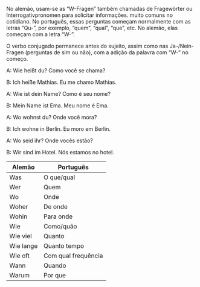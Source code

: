 No alemão, usam-se as “W-Fragen” também chamadas de Fragewörter ou Interrogativpronomen para solicitar informações. muito comuns no cotidiano. No português, essas perguntas começam normalmente com as letras “Qu-”, por exemplo, “quem”, “qual”, “que”, etc. No alemão, elas começam com a letra “W-”.

O verbo conjugado permanece antes do sujeito, assim como
nas Ja-/Nein-Fragen (perguntas de sim ou não), com a adição da
palavra com “W-” no começo.

A: Wie heißt du?
Como você se chama?

B: Ich heiße Mathias.
Eu me chamo Mathias.

A: Wie ist dein Name?
Como é seu nome?

B: Mein Name ist Ema.
Meu nome é Ema.

A: Wo wohnst du?
Onde você mora?

B: Ich wohne in Berlin.
Eu moro em Berlin.

A: Wo seid ihr?
Onde vocês estão?

B: Wir sind im Hotel.
Nós estamos no hotel.


|Alemão |	Português |
|--------|-------------|
|Was |	O que/qual |
|Wer |	Quem |
|Wo |	Onde |
|Woher |	De onde |
|Wohin |	Para onde |
|Wie |	Como/quão |
|Wie viel |	Quanto |
|Wie lange |	Quanto tempo |
|Wie oft |	Com qual frequência |
|Wann |	Quando |
|Warum |	Por que |
